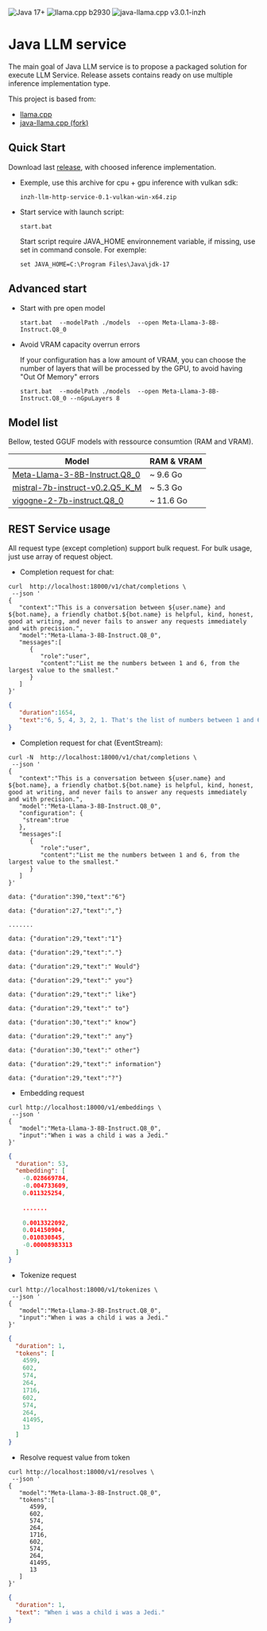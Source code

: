 ![Java 17+](https://img.shields.io/badge/Java-17%2B-informational)
![llama.cpp b2930](https://img.shields.io/badge/llama.cpp-%23b2930-informational)
![java-llama.cpp v3.0.1-inzh](https://img.shields.io/badge/java--llama.cpp-v3.0.1--inzh-informational)

# Java LLM service

The main goal of Java LLM service is to propose a packaged solution for execute LLM Service. Release assets contains ready on use multiple inference implementation type.

This project is based from:

 - [llama.cpp](https://github.com/ggerganov/llama.cpp)
 - [java-llama.cpp (fork)](https://github.com/inzh-studio/java-llama.cpp) 

## Quick Start

Download last [release](https://github.com/inzh-studio/llm-service-java/releases), with choosed inference implementation.

- Exemple, use this archive for cpu + gpu inference with vulkan sdk: 

  ```
  inzh-llm-http-service-0.1-vulkan-win-x64.zip
  ```

- Start service with launch script:

  ```shell
  start.bat
  ```

  Start script require JAVA_HOME environnement variable, if missing, use set in command console. For exemple:

  ```shell
  set JAVA_HOME=C:\Program Files\Java\jdk-17
  ```

## Advanced start

- Start with pre open model

  ```shell
  start.bat  --modelPath ./models  --open Meta-Llama-3-8B-Instruct.Q8_0
  ```

- Avoid VRAM capacity overrun errors

   If your configuration has a low amount of VRAM, you can choose the number of layers that will be processed by the GPU, to avoid having "Out Of Memory" errors

  ```shell
  start.bat  --modelPath ./models  --open Meta-Llama-3-8B-Instruct.Q8_0 --nGpuLayers 8
  ```

## Model list

Bellow, tested GGUF models with ressource consumtion (RAM and VRAM).

| Model  | RAM & VRAM |
| ------------- | ------------- |  
| [Meta-Llama-3-8B-Instruct.Q8_0](https://huggingface.co/QuantFactory/Meta-Llama-3-8B-Instruct-GGUF/resolve/main/Meta-Llama-3-8B-Instruct.Q8_0.gguf)  | ~ 9.6 Go |
| [mistral-7b-instruct-v0.2.Q5_K_M](https://huggingface.co/TheBloke/Mistral-7B-Instruct-v0.2-GGUF/resolve/main/mistral-7b-instruct-v0.2.Q5_0.gguf) | ~ 5.3 Go |
| [vigogne-2-7b-instruct.Q8_0](https://huggingface.co/TheBloke/Vigogne-2-7B-Instruct-GGUF/resolve/main/vigogne-2-7b-instruct.Q8_0.gguf) | ~ 11.6 Go |

## REST Service usage

All request type (except completion) support bulk request. For bulk usage, just use array of request object.

- Completion request for chat:
```shell
curl  http://localhost:18000/v1/chat/completions \
 --json '
{
   "context":"This is a conversation between ${user.name} and ${bot.name}, a friendly chatbot.${bot.name} is helpful, kind, honest, good at writing, and never fails to answer any requests immediately and with precision.",
   "model":"Meta-Llama-3-8B-Instruct.Q8_0",
   "messages":[
      {
         "role":"user",
         "content":"List me the numbers between 1 and 6, from the largest value to the smallest."
      }
   ]
}'
```
```json
{
   "duration":1654,
   "text":"6, 5, 4, 3, 2, 1. That's the list of numbers between 1 and 6, in descending order. Is there anything else I can help you with? "
}
```

- Completion request for chat (EventStream):
```shell
curl -N  http://localhost:18000/v1/chat/completions \
 --json '
{
   "context":"This is a conversation between ${user.name} and ${bot.name}, a friendly chatbot.${bot.name} is helpful, kind, honest, good at writing, and never fails to answer any requests immediately and with precision.",
   "model":"Meta-Llama-3-8B-Instruct.Q8_0",
   "configuration": {
    "stream":true
   },
   "messages":[
      {
         "role":"user",
         "content":"List me the numbers between 1 and 6, from the largest value to the smallest."
      }
   ]
}'
```
```
data: {"duration":390,"text":"6"}

data: {"duration":27,"text":","}

.......

data: {"duration":29,"text":"1"}

data: {"duration":29,"text":"."}

data: {"duration":29,"text":" Would"}

data: {"duration":29,"text":" you"}

data: {"duration":29,"text":" like"}

data: {"duration":29,"text":" to"}

data: {"duration":30,"text":" know"}

data: {"duration":29,"text":" any"}

data: {"duration":30,"text":" other"}

data: {"duration":29,"text":" information"}

data: {"duration":29,"text":"?"}
```

- Embedding request
```shell
curl http://localhost:18000/v1/embeddings \
 --json '
{
   "model":"Meta-Llama-3-8B-Instruct.Q8_0",
   "input":"When i was a child i was a Jedi."
}'
```
```json
{
  "duration": 53,
  "embedding": [
    -0.028669784,
    -0.004733609,
    0.011325254,
    
	.......
	
    0.0013322092,
    0.014150904,
    0.010830845,
    -0.00008983313
  ]
}
```

- Tokenize request
```shell
curl http://localhost:18000/v1/tokenizes \
 --json '
{
   "model":"Meta-Llama-3-8B-Instruct.Q8_0",
   "input":"When i was a child i was a Jedi."
}'
```
```json
{
  "duration": 1,
  "tokens": [
    4599,
    602,
    574,
    264,
    1716,
    602,
    574,
    264,
    41495,
    13
  ]
}
```

- Resolve request value from token
```shell
curl http://localhost:18000/v1/resolves \
 --json '
{
   "model":"Meta-Llama-3-8B-Instruct.Q8_0",
   "tokens":[
      4599,
      602,
      574,
      264,
      1716,
      602,
      574,
      264,
      41495,
      13
   ]
}'
```
```json
{
  "duration": 1,
  "text": "When i was a child i was a Jedi."
}
 ```